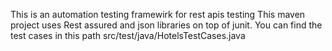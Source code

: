 This is an automation testing framewirk for rest apis testing
This maven project uses Rest assured and json libraries on top of junit.
You can find the test cases in this path src/test/java/HotelsTestCases.java

